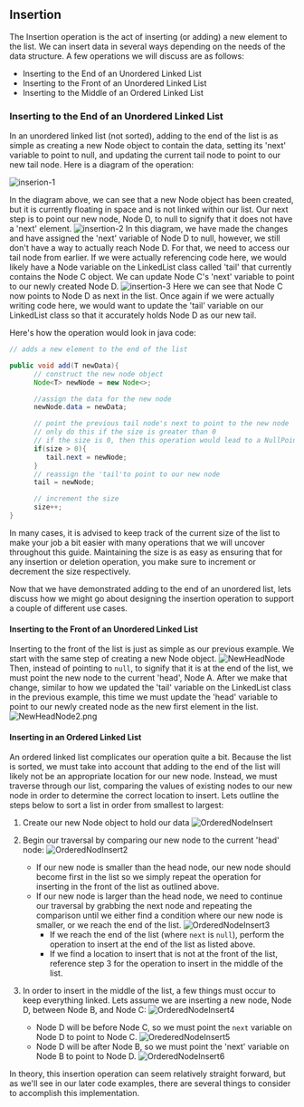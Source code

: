 ## Insertion

The Insertion operation is the act of inserting (or adding) a new element to the list. We can insert data in several ways depending on the needs of the data structure. A few operations we will discuss are as follows:

- Inserting to the End of an Unordered Linked List
- Inserting to the Front of an Unordered Linked List
- Inserting to the Middle of an Ordered Linked List

### Inserting to the End of an Unordered Linked List

In an unordered linked list (not sorted), adding to the end of the list is as simple as creating a new Node object to contain the data, setting its 'next' variable to point to null, and updating the current tail node to point to our new tail node. Here is a diagram of the operation:

![inserion-1](../images/insertion-1.png)

In the diagram above, we can see that a new Node object has been created, but it is currently floating in space and is not linked within our list. Our next step is to point our new node, Node D, to null to signify that it does not have a 'next' element.
![insertion-2](../images/insertion-2.png)
In this diagram, we have made the changes and have assigned the 'next' variable of Node D to null, however, we still don't have a way to actually reach Node D. For that, we need to access our tail node from earlier. If we were actually referencing code here, we would likely have a Node variable on the LinkedList class called 'tail' that currently contains the Node C object. We can update Node C's 'next' variable to point to our newly created Node D.
![insertion-3](../images/insertion-3.png)
Here we can see that Node C now points to Node D as next in the list. Once again if we were actually writing code here, we would want to update the 'tail' variable on our LinkedList class so that it accurately holds Node D as our new tail.

Here's how the operation would look in java code:

```java
// adds a new element to the end of the list

public void add(T newData){
      // construct the new node object
      Node<T> newNode = new Node<>;

      //assign the data for the new node
      newNode.data = newData;

      // point the previous tail node's next to point to the new node
      // only do this if the size is greater than 0
      // if the size is 0, then this operation would lead to a NullPointerException because our tail is initialized to null
      if(size > 0){
         tail.next = newNode;
      }
      // reassign the 'tail'to point to our new node
      tail = newNode;

      // increment the size
      size++;
}
```

In many cases, it is advised to keep track of the current size of the list to make your job a bit easier with many operations that we will uncover throughout this guide. Maintaining the size is as easy as ensuring that for any insertion or deletion operation, you make sure to increment or decrement the size respectively.

Now that we have demonstrated adding to the end of an unordered list, lets discuss how we might go about designing the insertion operation to support a couple of different use cases.

#### Inserting to the Front of an Unordered Linked List

Inserting to the front of the list is just as simple as our previous example. We start with the same step of creating a new Node object.
![NewHeadNode](../images/NewHeadNode.png)
Then, instead of pointing to `null`, to signify that it is at the end of the list, we must point the new node to the current 'head', Node A. 
After we make that change, similar to how we updated the 'tail' variable on the LinkedList class in the previous example, this time we must update the 'head' variable to point to our newly created node as the new first element in the list.
![NewHeadNode2.png](../images/NewHeadNode2.png)

#### Inserting in an Ordered Linked List

An ordered linked list complicates our operation quite a bit. Because the list is sorted, we must take into account that adding to the end of the list will likely not be an appropriate location for our new node. Instead, we must traverse through our list, comparing the values of existing nodes to our new node in order to determine the correct location to insert. Lets outline the steps below to sort a list in order from smallest to largest:

1. Create our new Node object to hold our data
![OrderedNodeInsert](../images/OrderedNodeInsert.png)
2. Begin our traversal by comparing our new node to the current 'head' node:
![OrderedNodInsert2](../images/OrderedNodeInsert2.png)
   - If our new node is smaller than the head node, our new node should become first in the list so we simply repeat the operation for inserting in the front of the list as outlined above.
   - If our new node is larger than the head node, we need to continue our traversal by grabbing the next node and repeating the comparison until we either find a condition where our new node is smaller, or we reach the end of the list.
![OrderedNodeInsert3](../images/OrderedNodeInsert3.png)
      - If we reach the end of the list (where `next` is `null`), perform the operation to insert at the end of the list as listed above.
      - If we find a location to insert that is not at the front of the list, reference step 3 for the operation to insert in the middle of the list.

3. In order to insert in the middle of the list, a few things must occur to keep everything linked. Lets assume we are inserting a new node, Node D, between Node B, and Node C:
![OrderedNodeInsert4](../images/OrderedNodeInsert4.png)
   - Node D will be before Node C, so we must point the `next` variable on Node D to point to Node C.
![OrederedNodeInsert5](../images/OrderedNodeInsert5.png)
   - Node D will be after Node B, so we must point the 'next' variable on Node B to point to Node D.
![OrderedNodeInsert6](../images/OrderedNodeInsert6.png)

In theory, this insertion operation can seem relatively straight forward, but as we'll see in our later code examples, there are several things to consider to accomplish this implementation.